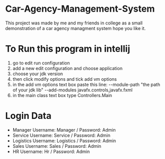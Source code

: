 # Car-Agency-Management-System
This project was made by me and my friends in college as a small demonstration of a car agency managment system hope you like it.
# To Run this program in intellij 
1. go to edit run configuration
2. add a new edit configuration and choose application
3. choose your jdk version
4. then click modify options and tick add vm options
5. in the add vm options text box paste this line: --module-path "the path of your jdk lib" --add-modules javafx.controls,javafx.fxml
6. in the main class text box type Controllers.Main
# Login Data
*    Manager          Username: Manager   /  Password: Admin
*    Service          Username: Service   /  Password: Admin
*    Logistics        Username: Logistics /   Password: Admin
*    Sales            Username: Sales     /   Password: Admin
*    HR               Username: Hr        /   Password: Admin
